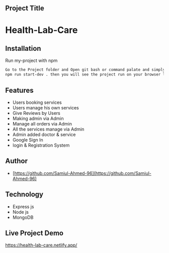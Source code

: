 ## Project Title

# Health-Lab-Care

## Installation

Run my-project with npm

```bash
Go to the Project folder and Open git bash or command palate and simply type:
npm run start-dev . then you will see the project run on your browser localhost:5000
```

## Features

- Users booking services
- Users manage his own services
- Give Reviews by Users
- Making admin via Admin
- Manage all orders via Admin
- All the services manage via Admin
- Admin added doctor & service
- Google Sign In
- login & Registration System

## Author

- [https://github.com/Samiul-Ahmed-96](https://github.com/Samiul-Ahmed-96)

## Technology

- Express js
- Node js
- MongoDB

## Live Project Demo

https://health-lab-care.netlify.app/

